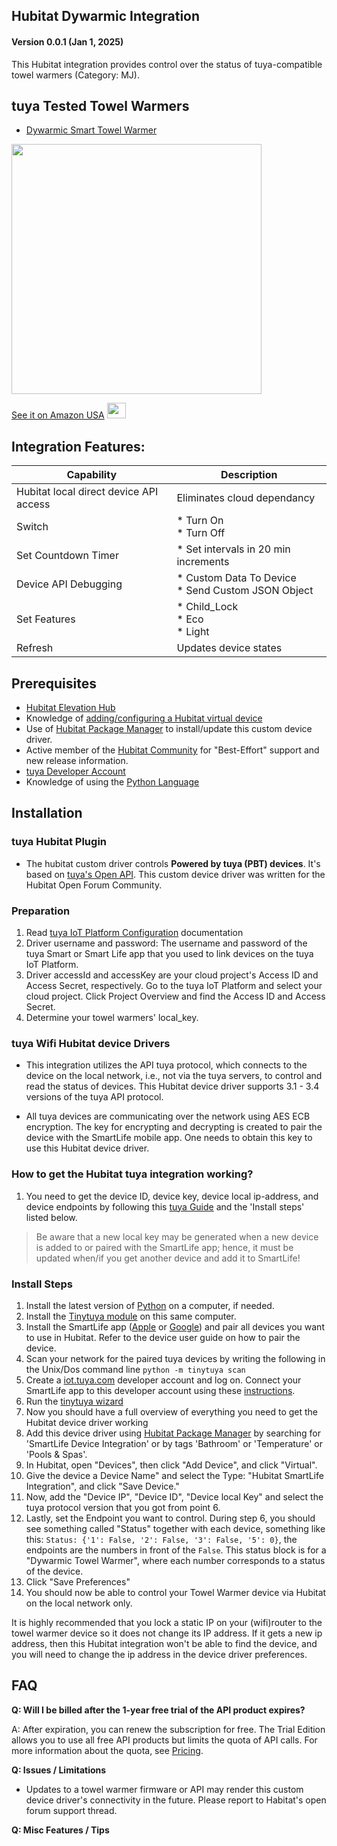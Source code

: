 ## Hubitat Dywarmic Integration

#### Version 0.0.1 (Jan 1, 2025) 

This Hubitat integration provides control over the status of tuya-compatible towel warmers (Category: MJ).  

## tuya Tested Towel Warmers
* [Dywarmic Smart Towel Warmer](https://www.dywarmic.com/)

<a href="https://www.amazon.com/Dywarmic-Smart-Towel-Warmer-Coolbreeze/dp/B0D9Y8DSMS" target="_blank"> <img src=https://raw.githubusercontent.com/KurtSanders/Hubitat-SmartLife-Integration/refs/heads/main/Images/Dywarmic%20Warmer%20Top%20Down.jpg align="center" width="400" height="400" /> </a>

[See it on Amazon USA](https://www.amazon.com/Dywarmic-Smart-Towel-Warmer-Coolbreeze/dp/B0D9Y8DSMS) <a href="https://www.amazon.com/Dywarmic-Smart-Towel-Warmer-Coolbreeze/dp/B0D9Y8DSMS" target="_blank"> <img src="https://raw.githubusercontent.com/KurtSanders/Hubitat-SmartLife-Integration/refs/heads/main/Images/amazon-link-logo.jpg" width="30" height="25" /> </a>

## Integration Features:

| Capability | Description |
|------|--------|
| Hubitat local direct device API access|Eliminates cloud dependancy|
| Switch | * Turn On <br>* Turn Off|
| Set Countdown Timer | * Set intervals in 20 min increments |
| Device API Debugging | * Custom Data To Device<br>* Send Custom JSON Object |
| Set Features| * Child_Lock<br>* Eco<br>* Light|
| Refresh| Updates device states |

## Prerequisites 
* [Hubitat Elevation Hub](https://hubitat.com/)
* Knowledge of [adding/configuring a Hubitat virtual device](https://community.hubitat.com/t/creating-a-virtual-device-for-wifi-devices/46514)  
* Use of [Hubitat Package Manager](https://hubitatpackagemanager.hubitatcommunity.com/installing.html) to install/update this custom device driver.
* Active member of the [Hubitat Community](https://community.hubitat.com/) for "Best-Effort" support and new release information.
* [tuya Developer Account](https://developer.tuya.com/en/)
* Knowledge of using the [Python Language](https://www.datacamp.com/blog/how-to-learn-python-expert-guide)

## Installation
### tuya Hubitat Plugin

* The hubitat custom driver controls **Powered by tuya (PBT) devices**. It's based on [tuya's Open API](https://developer.tuya.com/en/docs/cloud/?_source=2e646f88eae60b7eb595e94fc3866975). This custom device driver was written for the Hubitat Open Forum Community.

### Preparation

1. Read [tuya IoT Platform Configuration](https://github.com/tuya/tuya-homebridge/wiki/tuya-IoT-Platform-Configuration-Guide-Using-Smart-Home-PaaS?_source=d8fba44feeef4757f7f22a14c2295f3f) documentation
2. Driver username and password: The username and password of the tuya Smart or Smart Life app that you used to link devices on the tuya IoT Platform.
3. Driver accessId and accessKey are your cloud project's Access ID and Access Secret, respectively. Go to the tuya IoT Platform and select your cloud project. Click Project Overview and find the Access ID and Access Secret.
4. Determine your towel warmers' local_key.

### tuya Wifi Hubitat device Drivers

* This integration utilizes the API tuya protocol, which connects to the device on the local network, i.e., not via the tuya servers, to control and read the status of devices. This Hubitat device driver supports 3.1 - 3.4 versions of the tuya API protocol.

* All tuya devices are communicating over the network using AES ECB encryption. The key for encrypting and decrypting is created to pair the device with the SmartLife mobile app. One needs to obtain this key to use this Hubitat device driver.

### How to get the Hubitat tuya integration working?

1. You need to get the device ID, device key, device local ip-address, and device endpoints by following this [tuya Guide](https://github.com/jasonacox/tinytuya#tinytuya) and the 'Install steps' listed below.

> Be aware that a new local key may be generated when a new device is added to or paired with the SmartLife app; hence, it must be updated when/if you get another device and add it to SmartLife!

### Install Steps
1. Install the latest version of [Python](https://www.python.org/) on a computer, if needed.
2. Install the [Tinytuya module](https://github.com/jasonacox/tinytuya#tinytuya-setup) on this same computer.
3. Install the SmartLife app ([Apple](https://apps.apple.com/us/app/smart-life-smart-living/id1115101477) or [Google](https://play.google.com/store/apps/details?id=com.tuya.smartlife&hl=en_US)) and pair all devices you want to use in Hubitat. Refer to the device user guide on how to pair the device.
4. Scan your network for the paired tuya devices by writing the following in the Unix/Dos command line ```python -m tinytuya scan```
5. Create a [iot.tuya.com](https://iot.tuya.com) developer account and log on.  Connect your SmartLife app to this developer account using these [instructions](https://github.com/jasonacox/tinytuya#setup-wizard---getting-local-keys).
6. Run the [tinytuya wizard](https://github.com/jasonacox/tinytuya#setup-wizard---getting-local-keys)
7. Now you should have a full overview of everything you need to get the Hubitat device driver working
8. Add this device driver using [Hubitat Package Manager](https://hubitatpackagemanager.hubitatcommunity.com/) by searching for 'SmartLife Device Integration' or by tags 'Bathroom' or 'Temperature' or 'Pools & Spas'.
9. In Hubitat, open "Devices", then click "Add Device", and click "Virtual".
10. Give the device a Device Name" and select the Type: "Hubitat SmartLife Integration", and click "Save Device."
11. Now, add the "Device IP", "Device ID", "Device local Key" and select the tuya protocol version that you got from point 6.
12. Lastly, set the Endpoint you want to control. During step 6, you should see something called "Status" together with each device, something like this: ```Status: {'1': False, '2': False, '3': False, '5': 0}```, the endpoints are the numbers in front of the ```False```. This status block is for a "Dywarmic Towel Warmer", where each number corresponds to a status of the device.
13. Click "Save Preferences"
14. You should now be able to control your Towel Warmer device via Hubitat on the local network only.

It is highly recommended that you lock a static IP on your (wifi)router to the towel warmer device so it does not change its IP address. If it gets a new ip address, then this Hubitat integration won't be able to find the device, and you will need to change the ip address in the device driver preferences.

## FAQ

**Q: Will I be billed after the 1-year free trial of the API product expires?**

A: After expiration, you can renew the subscription for free. The Trial Edition allows you to use all free API products but limits the quota of API calls. For more information about the quota, see [Pricing](https://developer.tuya.com/en/docs/iot/membership-service?id=K9m8k45jwvg9j&_source=bb1b5b405f43ab2b3c7a7cb9ca95773d).

**Q: Issues / Limitations** 

* Updates to a towel warmer firmware or API may render this custom device driver's connectivity in the future.  Please report to Habitat's open forum support thread.

**Q: Misc Features / Tips**
